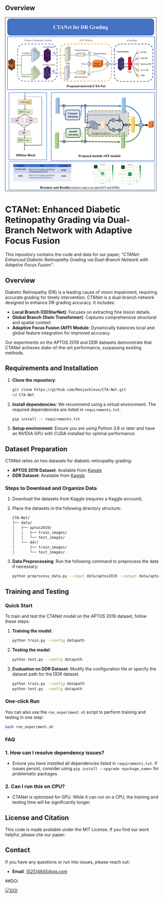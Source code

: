 ## Overview
![Model Architecture](PNG/model.png)

# CTANet: Enhanced Diabetic Retinopathy Grading via Dual-Branch Network with Adaptive Focus Fusion

This repository contains the code and data for our paper, *"CTANet: Enhanced Diabetic Retinopathy Grading via Dual-Branch Network with Adaptive Focus Fusion"*.

## Overview

Diabetic Retinopathy (DR) is a leading cause of vision impairment, requiring accurate grading for timely intervention. CTANet is a dual-branch network designed to enhance DR grading accuracy. It includes:
- **Local Branch (ODStarNet)**: Focuses on extracting fine lesion details.
- **Global Branch (Swin Transformer)**: Captures comprehensive structural and spatial context.
- **Adaptive Focus Fusion (AFF) Module**: Dynamically balances local and global feature integration for improved accuracy.

Our experiments on the APTOS 2019 and DDR datasets demonstrate that CTANet achieves state-of-the-art performance, surpassing existing methods.

## Requirements and Installation

1. **Clone the repository**:
    ```bash
    git clone https://github.com/Renjacklove/CTA-Net.git
    cd CTA-Net
    ```

2. **Install dependencies**:
    We recommend using a virtual environment. The required dependencies are listed in `requirements.txt`.
    ```bash
    pip install -r requirements.txt
    ```

3. **Setup environment**:
    Ensure you are using Python 3.8 or later and have an NVIDIA GPU with CUDA installed for optimal performance.

## Dataset Preparation

CTANet relies on two datasets for diabetic retinopathy grading:
- **APTOS 2019 Dataset**: Available from [Kaggle](https://www.kaggle.com/datasets/mariaherrerot/aptos2019)
- **DDR Dataset**: Available from [Kaggle](https://www.kaggle.com/datasets/mariaherrerot/ddrdataset)

### Steps to Download and Organize Data
1. Download the datasets from Kaggle (requires a Kaggle account).
2. Place the datasets in the following directory structure:
    ```
    CTA-Net/
    ├── data/
    │   ├── aptos2019/
    │   │   ├── train_images/
    │   │   └── test_images/
    │   └── ddr/
    │       ├── train_images/
    │       └── test_images/
    ```

3. **Data Preprocessing**:
   Run the following command to preprocess the data if necessary:
   ```bash
   python preprocess_data.py --input data/aptos2019 --output data/aptos2019/processed

## Training and Testing

### Quick Start
To train and test the CTANet model on the APTOS 2019 dataset, follow these steps:

1. **Training the model**:
    ```bash
    python train.py --config datapath
    ```

2. **Testing the model**:
    ```bash
    python test.py --config datapath
    ```

3. **Evaluation on DDR Dataset**:
    Modify the configuration file or specify the dataset path for the DDR dataset.
    ```bash
    python train.py --config datapath
    python test.py --config datapath
    ```

### One-click Run
You can also use the `run_experiment.sh` script to perform training and testing in one step:
```bash
bash run_experiment.sh
```


### FAQ

### 1. How can I resolve dependency issues?
   - Ensure you have installed all dependencies listed in `requirements.txt`. If issues persist, consider using `pip install --upgrade <package_name>` for problematic packages.

### 2. Can I run this on CPU?
   - CTANet is optimized for GPU. While it can run on a CPU, the training and testing time will be significantly longer.



## License and Citation

This code is made available under the MIT License. If you find our work helpful, please cite our paper:



## Contact

If you have any questions or run into issues, please reach out:
- **Email**: 152514845@qq.com


##DOi

[![DOI](https://zenodo.org/badge/DOI/10.5281/zenodo.14046093.svg)](https://doi.org/10.5281/zenodo.14046093)
